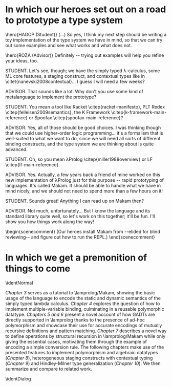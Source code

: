 # In which our heroes set out on a road to prototype a type system

\hero{HAGOP (Student)} (...) So yes, I think my next step should be writing a toy implementation of the
type system we have in mind, so that we can try out some examples and see what works
and what does not.

\hero{ROZA (Advisor)} Definitely -- trying out examples will help you refine your ideas, too.

STUDENT. Let's see, though; we have the simply typed λ-calculus, some ML core features, a staging
construct, and contextual types like in \citet{nanevski2008contextual}... I guess I will need a few
weeks?

ADVISOR. That sounds like a lot. Why don't you use some kind of metalanguage to implement
the prototype?

STUDENT. You mean a tool like Racket \citep{racket-manifesto}, PLT Redex \citep{felleisen2009semantics},
the K Framework \citep{k-framework-main-reference} or Spoofax \citep{spoofax-main-reference}?

ADVISOR. Yes, all of those should be good choices. I was thinking though that we could
use higher-order logic programming... it's a formalism that is well-suited to what we want to do,
since we will need all sorts of different binding constructs, and the type system we are thinking
about is quite advanced.

STUDENT. Oh, so you mean λProlog \citep{miller1988overview} or LF \citep{lf-main-reference}.

ADVISOR. Yes. Actually, a few years back a friend of mine worked on this new implementation of λProlog
just for this purpose -- rapid prototyping of languages. It's called Makam. It should be
able to handle what we have in mind nicely, and we should not need to spend more than a few hours on it!

STUDENT. Sounds great! Anything I can read up on Makam then?

ADVISOR. Not much, unfortunately... But I know the language and its standard library quite well, so
let's work on this together; it'll be fun. I'll show you how things work along the way!

\begin{scenecomment}
(Our heroes install Makam from --elided for blind reviewing-- and figure out how to run the REPL.)
\end{scenecomment}

# In which we get a premonition of things to come

\identNormal

*Chapter 3* serves as a tutorial to \lamprolog/Makam, showing the basic usage of the language to
encode the static and dynamic semantics of the simply typed lambda calculus. *Chapter 4* explores
the question of how to implement multiple-variable binding, culminating in a reusable polymorphic
datatype. *Chapters 5 and 6* present a novel account of how GADTs are directly supported in
\lamprolog thanks to the presence of ad-hoc polymorphism and showcase their use for accurate
encodings of mutually recursive definitions and pattern matching.  *Chapter 7* describes a novel way
to define operations by structural recursion in \lamprolog/Makam while only giving the essential
cases, motivating them through the example of encoding a simple conversion rule. The following
chapters make use of the presented features to implement polymorphism and algebraic datatypes
(*Chapter 8*), heterogeneous staging constructs with contextual typing (*Chapter 9*) and
Hindley-Milner type generalization (*Chapter 10*). We then summarize and compare to related work.

\identDialog
